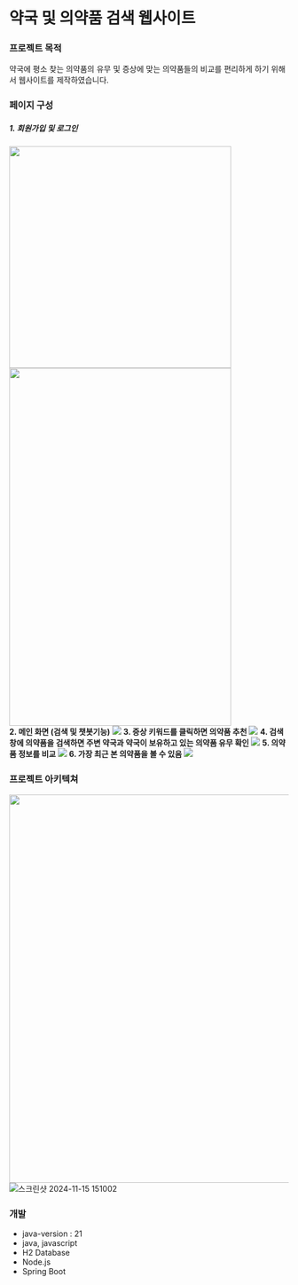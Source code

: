 # 약국 및 의약품 검색 웹사이트

### 프로젝트 목적
약국에 평소 찾는 의약품의 유무 및 증상에 맞는 의약품들의 비교를 편리하게 하기 위해서 웹사이트를 제작하였습니다.

### 페이지 구성
##### 1. 회원가입 및 로그인
<img src = "https://github.com/user-attachments/assets/b456eb3f-536a-4fb1-afd0-af5c20dce37f" width = "400"> 
<img src = "https://github.com/user-attachments/assets/de8a0cca-e94b-4450-9bea-01c87b9706dc" width = "400" height = "645"><br>
<b>2. 메인 화면 (검색 및 챗봇기능)</b>
<img src = "https://github.com/user-attachments/assets/e15599c0-49c9-40f4-997f-1602b09df609">
<b>3. 증상 키워드를 클릭하면 의약품 추천</b>
<img src = "https://github.com/user-attachments/assets/a5e92072-45a7-455a-96ac-a11a5e9975ac">
<b>4. 검색창에 의약품을 검색하면 주변 약국과 약국이 보유하고 있는 의약품 유무 확인</b>
<img src = "https://github.com/user-attachments/assets/3d24a497-3afb-4b9a-b4d8-e718000aca32">
<b>5. 의약품 정보를 비교</b>
<img src = "https://github.com/user-attachments/assets/db6e1140-2bda-43c3-b5f0-af563170c8aa">
<b>6. 가장 최근 본 의약품을 볼 수 있음</b>
<img src = "https://github.com/user-attachments/assets/0b4f506f-007c-4fcd-abeb-0373ae6827d4"> 

### 프로젝트 아키텍쳐
<img src = "[https://github.com/seungg8361/sch-bus-app/assets/140582940/db0b1e7e-96e2-45a9-a716-2e580f2f5354](https://github.com/user-attachments/assets/4bb44622-b6e6-4591-8be8-976d0ff49de0).jpg" width = 700>![스크린샷 2024-11-15 151002](https://github.com/user-attachments/assets/4bb44622-b6e6-4591-8be8-976d0ff49de0)

### 개발
* java-version : 21
* java, javascript
* H2 Database
* Node.js
* Spring Boot
